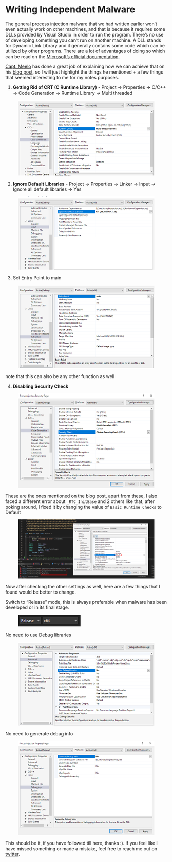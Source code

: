 # Writing Independent Malware

The general process injection malware that we had written earlier won’t even actually work on other machines, and that is because it requires some DLLs provided by Visual Studio in order to run the program. There’s no use of developing something you can’t run on another machine. A DLL stands for Dynamic Link Library and it generally contains some code which can be utilized by other programs. There are a lot of advantages of doing so which can be read on the [Microsoft’s official documentation](https://learn.microsoft.com/en-us/troubleshoot/windows-client/setup-upgrade-and-drivers/dynamic-link-library).

[Capt. Meelo](https://twitter.com/CaptMeelo) has done a great job of explaining how we can achieve that on his [blog post](https://captmeelo.com/redteam/maldev/2022/10/17/independent-malware.html), so I will just highlight the things he mentioned + a few things that seemed interesting to me for my notes purposes.

1. **Getting Rid of CRT (C Runtime Library)** - Project → Properties → C/C++ → Code Generation → Runtime Library → Multi threaded

<figure><img src="../.gitbook/assets/image (8).png" alt=""><figcaption></figcaption></figure>

2. **Ignore Default Libraries** - Project → Properties → Linker → Input → Ignore all default libraries → Yes

<figure><img src="../.gitbook/assets/image (9).png" alt=""><figcaption></figcaption></figure>

3. Set Entry Point to main

<figure><img src="../.gitbook/assets/image (10).png" alt=""><figcaption></figcaption></figure>

note that this can also be any other function as well

4. **Disabling Security Check**

<figure><img src="../.gitbook/assets/image (11).png" alt=""><figcaption></figcaption></figure>

These are the ones mentioned on the blog post, apart from these, I also faced a different error about `_RTC_InitBase` and 2 others like that, after poking around, I fixed it by changing the value of `Basic Runtime Checks` to Default

<figure><img src="../.gitbook/assets/image (12).png" alt=""><figcaption></figcaption></figure>

Now after checking the other settings as well, here are a few things that I found would be better to change.&#x20;

Switch to “Release” mode, this is always  preferable when malware has been developed or in its final stage.

<figure><img src="../.gitbook/assets/image (14).png" alt=""><figcaption></figcaption></figure>

No need to use Debug libraries

<figure><img src="../.gitbook/assets/image (13).png" alt=""><figcaption></figcaption></figure>

No need to generate debug info

<figure><img src="../.gitbook/assets/image (15).png" alt="Project Properties -> linker -> generate debug info -> switch to No"><figcaption></figcaption></figure>

This should be it, if you have followed till here, thanks :). If you feel like I have missed something or made a mistake, feel free to reach me out on [twitter](https://twitter.com/ZzN1NJ4).
